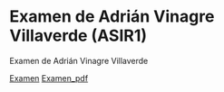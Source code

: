 # Examen de Adrián Vinagre Villaverde (ASIR1)

Examen de Adrián Vinagre Villaverde
 
[Examen](examen.md)
[Examen_pdf](examen.pdf)

